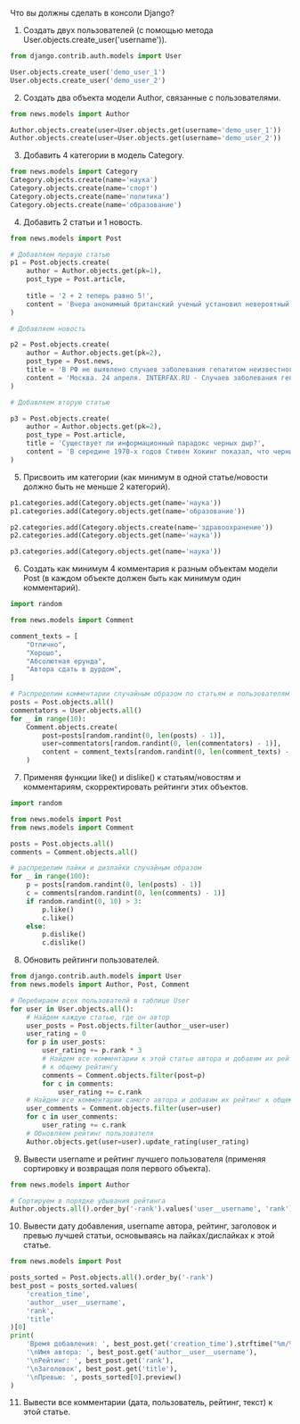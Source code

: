 Что вы должны сделать в консоли Django?

1. Создать двух пользователей (с помощью метода User.objects.create_user('username')).

```python
from django.contrib.auth.models import User

User.objects.create_user('demo_user_1')
User.objects.create_user('demo_user_2')
```

2. Создать два объекта модели Author, связанные с пользователями.

```python
from news.models import Author

Author.objects.create(user=User.objects.get(username='demo_user_1'))
Author.objects.create(user=User.objects.get(username='demo_user_2'))
```


3. Добавить 4 категории в модель Category.

```python
from news.models import Category
Category.objects.create(name='наука')
Category.objects.create(name='спорт')
Category.objects.create(name='политика')
Category.objects.create(name='образование')
```


4. Добавить 2 статьи и 1 новость.

```python
from news.models import Post

# Добавляем первую статью
p1 = Post.objects.create(
	author = Author.objects.get(pk=1),
	post_type = Post.article,
	
    title = '2 + 2 теперь равно 5!',
    content = 'Вчера анонимный британский ученый установил невероятный факт: 2 + 2 = 5. Сделать такое шокирующее открытие ему помогли витаминки, которые он купил на Бэйкер-стрит в одном широко известном в узких кругах доме.'
)

# Добавляем новость

p2 = Post.objects.create(
	author = Author.objects.get(pk=2),
	post_type = Post.news,
    title = 'В РФ не выявлено случаев заболевания гепатитом неизвестного происхождения',
    content = 'Москва. 24 апреля. INTERFAX.RU - Случаев заболевания гепатитом неизвестного происхождения, выявленным в нескольких странах Европы и Америке, в России не зафиксировано, сообщили в воскресенье в Роспотребнадзоре.'
)

# Добавляем вторую статью

p3 = Post.objects.create(
	author = Author.objects.get(pk=2),
	post_type = Post.article,
    title = 'Существует ли информационный парадокс черных дыр?',
    content = 'В середине 1970-х годов Стивен Хокинг показал, что черные дыры не только поглощают вещество из окружающего пространства, но и излучают. Природа этого излучения такова, что оно в принципе не может нести никакой информации. Но в квантовой механике информация не может пропасть бесследно — получается противоречие, которое называют информационным парадоксом черных дыр. Попытки разрешить этот парадокс предпринимаются до сих пор — например, в марте была опубликована очередная статья на эту тему. При этом не все физики-теоретики согласны с тем, что парадокс вообще существует. Обо всем этом мы поговорили с директором мюнхенского Института физики Макса Планка Георгием Двали.'
)
```

5. Присвоить им категории (как минимум в одной статье/новости должно быть не меньше 2 категорий).
```python
p1.categories.add(Category.objects.get(name='наука'))
p1.categories.add(Category.objects.get(name='образование'))

p2.categories.add(Category.objects.create(name='здравоохранение'))
p2.categories.add(Category.objects.get(name='наука'))

p3.categories.add(Category.objects.get(name='наука'))
```

6. Создать как минимум 4 комментария к разным объектам модели Post (в каждом объекте должен быть как минимум один комментарий).

```python
import random

from news.models import Comment

comment_texts = [
    "Отлично",
    "Хорошо",
    "Абсолютная ерунда",
    "Автора сдать в дурдом",
]

# Распределим комментарии случайным образом по статьям и пользователям
posts = Post.objects.all()
commentators = User.objects.all()
for _ in range(10):
    Comment.objects.create(
        post=posts[random.randint(0, len(posts) - 1)],
        user=commentators[random.randint(0, len(commentators) - 1)],
        content = comment_texts[random.randint(0, len(comment_texts) - 1)]
    )

```

7. Применяя функции like() и dislike() к статьям/новостям и комментариям, скорректировать рейтинги этих объектов.
```python
import random

from news.models import Post
from news.models import Comment

posts = Post.objects.all()
comments = Comment.objects.all()

# распределим лайки и дизлайки случайным образом
for _ in range(100):
    p = posts[random.randint(0, len(posts) - 1)]
    c = comments[random.randint(0, len(comments) - 1)]
    if random.randint(0, 10) > 3:
        p.like()
        c.like()
    else:
        p.dislike()
        c.dislike()

```

8. Обновить рейтинги пользователей.
```python
from django.contrib.auth.models import User
from news.models import Author, Post, Comment

# Перебираем всех пользователй в таблице User
for user in User.objects.all():
    # Найдем каждую статью, где он автор
    user_posts = Post.objects.filter(author__user=user)
    user_rating = 0
    for p in user_posts:
        user_rating += p.rank * 3
        # Найдем все комментарии к этой статье автора и добавим их рейтинг
        # к общему рейтингу
        comments = Comment.objects.filter(post=p)
        for c in comments:
            user_rating += c.rank
    # Найдем все комментарии самого автора и добавим их рейтинг к общему
    user_comments = Comment.objects.filter(user=user)
    for c in user_comments:
        user_rating += c.rank
    # Обновляем рейтинг пользователя
    Author.objects.get(user=user).update_rating(user_rating)
```

9. Вывести username и рейтинг лучшего пользователя (применяя сортировку и возвращая поля первого объекта).
```python
from news.models import Author

# Сортируем в порядке убывания рейтинга
Author.objects.all().order_by('-rank').values('user__username', 'rank')[0]
```

10. Вывести дату добавления, username автора, рейтинг, заголовок и превью лучшей статьи, основываясь на лайках/дислайках к этой статье.
```python
from news.models import Post

posts_sorted = Post.objects.all().order_by('-rank')
best_post = posts_sorted.values(
    'creation_time',
    'author__user__username',
    'rank',
    'title'
)[0]
print(
    'Время добавления: ', best_post.get('creation_time').strftime("%m/%d/%Y, %H:%M:%S"),
    '\nИмя автора: ', best_post.get('author__user__username'),
    '\nРейтинг: ', best_post.get('rank'),
    '\nЗаголовок', best_post.get('title'),
    '\nПревью: ', posts_sorted[0].preview()
)
```

11. Вывести все комментарии (дата, пользователь, рейтинг, текст) к этой статье.

